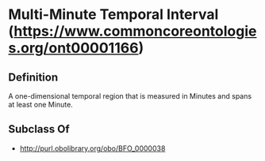 # Multi-Minute Temporal Interval (https://www.commoncoreontologies.org/ont00001166)

## Definition
A one-dimensional temporal region that is measured in Minutes and spans at least one Minute.

## Subclass Of
- http://purl.obolibrary.org/obo/BFO_0000038

